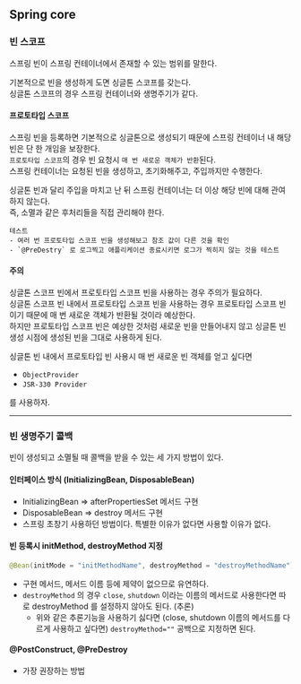 ## Spring core

### 빈 스코프
스프링 빈이 스프링 컨테이너에서 존재할 수 있는 범위를 말한다.<br/>

기본적으로 빈을 생성하게 도면 싱글톤 스코프를 갖는다. <br/>
싱글톤 스코프의 경우 스프링 컨테이너와 생명주기가 같다. <br/>

#### 프로토타입 스코프
스프링 빈을 등록하면 기본적으로 싱글톤으로 생성되기 때문에 스프링 컨테이너 내 해당 빈은 단 한 개임을 보장한다.<br/>
`프로토타입 스코프`의 경우 빈 요청시 `매 번 새로운 객체가 반환`된다.<br/>
스프링 컨테이너는 요청된 빈을 생성하고, 초기화해주고, 주입까지만 수행한다. <br/>

싱글톤 빈과 달리 주입을 마치고 난 뒤 스프링 컨테이너는 더 이상 해당 빈에 대해 관여하지 않는다.<br/>
즉, 소멸과 같은 후처리들을 직접 관리해야 한다. <br/>

```
테스트
- 여러 번 프로토타입 스코프 빈을 생성해보고 참조 값이 다른 것을 확인
- `@PreDestry` 로 로그찍고 애플리케이션 종료시키면 로그가 찍히지 않는 것을 테스트
```

#### 주의
싱글톤 스코프 빈에서 프로토타입 스코프 빈을 사용하는 경우 주의가 필요하다.<br/>
싱글톤 스코프 빈 내에서 프로토타입 스코프 빈을 사용하는 경우 프로토타입 스코프 빈이기 때문에 매 번 새로운 객체가 반환될 것이라 예상한다.<br/>
하지만 프로토타입 스코프 빈은 예상한 것처럼 새로운 빈을 만들어내지 않고 싱글톤 빈 생성 시점에 생성된 빈을 그대로 사용하게 된다.<br/>

싱글톤 빈 내에서 프로토타입 빈 사용시 매 번 새로운 빈 객체를 얻고 싶다면 <br/>
- `ObjectProvider`
- `JSR-330 Provider`

를 사용하자. <br/>

---

### 빈 생명주기 콜백

빈이 생성되고 소멸될 때 콜백을 받을 수 있는 세 가지 방법이 있다.<br/>

#### 인터페이스 방식 (InitializingBean, DisposableBean)
- InitializingBean => afterPropertiesSet 메서드 구현
- DisposableBean => destroy 메서드 구현
- 스프링 초창기 사용하던 방법이다. 특별한 이유가 없다면 사용할 이유가 없다.

#### 빈 등록시 initMethod, destroyMethod 지정
```kotlin
@Bean(initMode = "initMethodName", destroyMethod = "destroyMethodName")
```
- 구현 메서드, 메서드 이름 등에 제약이 없으므로 유연하다.
- `destroyMethod` 의 경우 `close`, `shutdown` 이라는 이름의 메서드로 사용한다면 따로 destroyMethod 를 설정하지 않아도 된다. (추론)
  - 위와 같은 추론기능을 사용하기 싫다면 (close, shutdown 이름의 메서드를 다르게 사용하고 싶다면) `destroyMethod=""` 공백으로 지정하면 된다.

#### @PostConstruct, @PreDestroy
- 가장 권장하는 방법